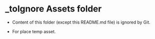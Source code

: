 # _toIgnore Assets folder

* Content of this folder (except this README.md file) is ignored by Git.

* For place temp asset.

